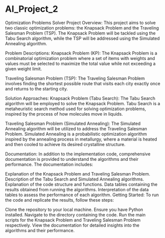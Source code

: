 # AI_Project_2

Optimization Problems Solver
Project Overview:
This project aims to solve two classic optimization problems: the Knapsack Problem and the Traveling Salesman Problem (TSP). The Knapsack Problem will be tackled using the Tabu Search algorithm, while the TSP will be addressed using the Simulated Annealing algorithm.

Problem Descriptions:
Knapsack Problem (KP): The Knapsack Problem is a combinatorial optimization problem where a set of items with weights and values must be selected to maximize the total value while not exceeding a given weight limit.

Traveling Salesman Problem (TSP): The Traveling Salesman Problem involves finding the shortest possible route that visits each city exactly once and returns to the starting city.

Solution Approaches:
Knapsack Problem (Tabu Search): The Tabu Search algorithm will be employed to solve the Knapsack Problem. Tabu Search is a metaheuristic search method used for solving optimization problems, inspired by the process of how molecules move in liquids.

Traveling Salesman Problem (Simulated Annealing): The Simulated Annealing algorithm will be utilized to address the Traveling Salesman Problem. Simulated Annealing is a probabilistic optimization algorithm inspired by the annealing process in metallurgy, where a material is heated and then cooled to achieve its desired crystalline structure.

Documentation:
In addition to the implementation code, comprehensive documentation is provided to understand the algorithms and their performance. The documentation includes:

Explanation of the Knapsack Problem and Traveling Salesman Problem.
Description of the Tabu Search and Simulated Annealing algorithms.
Explanation of the code structure and functions.
Data tables containing the results obtained from running the algorithms.
Interpretation of the data tables to assess the performance of each algorithm.
Getting Started:
To run the code and replicate the results, follow these steps:

Clone the repository to your local machine.
Ensure you have Python installed.
Navigate to the directory containing the code.
Run the main scripts for the Knapsack Problem and Traveling Salesman Problem respectively.
View the documentation for detailed insights into the algorithms and their performance.
